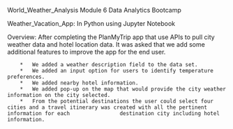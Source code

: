 World_Weather_Analysis
Module 6 Data Analytics Bootcamp

Weather_Vacation_App:
In Python using Jupyter Notebook

Overview:
	After completing the PlanMyTrip app that use APIs to pull city weather data and hotel location data.  It was asked that we add some additional features to improve the 		app for the end user.
	
		*	We added a weather description field to the data set.
		*	We added an input option for users to identify temperature preferences.
		*	We added nearby hotel information.
		*	We added pop-up on the map that would provide the city weather information on the city selected.
		*	From the potential destinations the user could select four cities and a travel itinerary was created with all the pertinent information for each 				destination city including hotel information.
